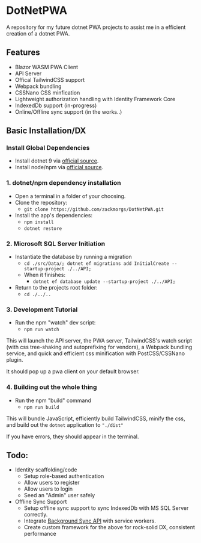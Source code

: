 # DotNetPWA
A repository for my future dotnet PWA projects to assist me in a efficient creation of a dotnet PWA.

## Features
- Blazor WASM PWA Client
- API Server
- Offical TailwindCSS support
- Webpack bundling
- CSSNano CSS minfication
- Lightweight authorization handling with Identity Framework Core
- IndexedDb support (in-progress)
- Online/Offline sync support (in the works..)

## Basic Installation/DX
### Install Global Dependencies
- Install dotnet 9 via [official source](https://dotnet.microsoft.com/en-us/download). 
- Install node/npm via [official source](https://nodejs.org/en).

### 1. dotnet/npm dependency installation
- Open a terminal in a folder of your choosing.
- Clone the repository:
    - `git clone https://github.com/zackmorgs/DotNetPWA.git`
- Install the app's dependencies:
    - `npm install`
    - `dotnet restore`

### 2. Microsoft SQL Server Initiation
- Instantiate the database by running a migration
    - `cd ./src/Data/; dotnet ef migrations add InitialCreate --startup-project ./../API;`
    - When it finishes: 
        - `dotnet ef database update --startup-project ./../API;`
- Return to the projects root folder:
    - `cd ./../..`

### 3. Development Tutorial
- Run the npm "watch" dev script:
    - `npm run watch`

This will launch the API server, the PWA server, TailwindCSS's watch script (with css tree-shaking and autoprefixing for vendors), a Webpack bundling service, and quick and efficient css minification with PostCSS/CSSNano plugin.

It should pop up a pwa client on your default browser.

### 4. Building out the whole thing
- Run the npm "build" command
    - `npm run build`

This will bundle JavaScript, efficiently build TailwindCSS, minify the css, and build out the `dotnet` application to `"./dist"`

If you have errors, they should appear in the terminal.

## Todo:
- Identity scaffolding/code
    - Setup role-based authentication
    - Allow users to register
    - Allow users to login
    - Seed an "Admin" user safely
- Offline Sync Support
    - Setup offline sync support to sync IndexedDb with MS SQL Server correctly.
    - Integrate [Background Sync API](https://developer.mozilla.org/en-US/docs/Web/API/Background_Synchronization_API) with service workers.
    - Create custom framework for the above for rock-solid DX, consistent performance